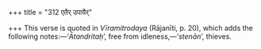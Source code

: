 +++
title = "312 एतैर् उपायैर्"

+++
This verse is quoted in *Vīramitrodaya* (Rājanīti, p. 20), which adds
the following notes:—‘*Ātandritaḥ*’, free from idleness,—‘*stenān*’,
thieves.


